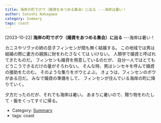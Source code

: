 ```yaml
---
title: 海岸の町でボウ（婚資をあつめる集会）に出る ---海岸は暑い！
author: Satoshi Nakagawa
category: Summary
tags: coast
---
```


[2023-10-22] **海岸の町でボウ（婚資をあつめる集会）に出る**  ---海岸は暑い！

 カニスやリヴァの姉の息子フィンセンが間も無く結婚する。
この地域では男は結婚の際に妻方の親族に財をわたさなくては
いけない。
人類学で婚資と呼ばれてきたものだ。
フィンセンも婚資を用意しているのだが、
自分一人ではとてもどうこうできるだけの量がそろわない。
そんな時、男はシンセキを呼んで婚資の援助をたのむ。
そのような集りをボウとよぶ。
きょうは、フィンセンのボウがある日だ。
みなで婚資の準備をして、
フィンセンが住んでいる海岸の町に降りていく。

 夕方だったのだが、それでも海岸は暑い。
あまりに暑いので、贈り物をわたして・飯をくってすぐに帰る。

- Category: [Summary](https://merapano.github.io/categories.html#Summary)
- tags: coast
